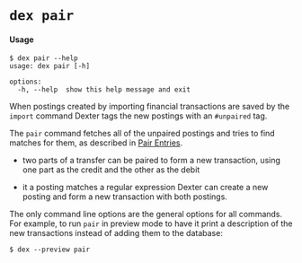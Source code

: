 # `dex pair`

#### Usage

```shell
$ dex pair --help
usage: dex pair [-h]

options:
  -h, --help  show this help message and exit
```

When postings created by importing financial transactions are saved by the `import` command Dexter tags the new postings with an `#unpaired` tag.

The `pair` command fetches all of the unpaired postings and tries to find matches for them, as described in [Pair Entries](tut_pair.md).

* two parts of a transfer can be paired to form a new transaction, using one part as the credit and the other as the debit

* it a posting matches a regular expression Dexter can create a new posting and form a new transaction with both postings.

The only command line options are the general options for all commands.
For example, to run `pair` in preview mode to have it print a description of the new transactions instead of adding them to the database:

```shell
$ dex --preview pair
```
